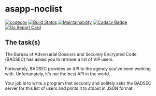 # asapp-noclist

[![codecov](https://codecov.io/gh/gvquiroz/asapp-noclist/branch/master/graph/badge.svg)](https://codecov.io/gh/gvquiroz/asapp-noclist) [![Build Status](https://travis-ci.org/gvquiroz/asapp-noclist.svg?branch=master)](https://travis-ci.org/gvquiroz/asapp-noclist) [![Maintainability](https://api.codeclimate.com/v1/badges/2ca51822593e52304735/maintainability)](https://codeclimate.com/github/gvquiroz/asapp-noclist/maintainability) [![Codacy Badge](https://api.codacy.com/project/badge/Grade/c00ceed9fd05426995c509bc658dd9a1)](https://www.codacy.com/app/gvquiroz/asapp-noclist?utm_source=github.com&amp;utm_medium=referral&amp;utm_content=gvquiroz/asapp-noclist&amp;utm_campaign=Badge_Grade) [![Go Report Card](https://goreportcard.com/badge/github.com/gvquiroz/asapp-noclist)](https://goreportcard.com/report/github.com/gvquiroz/asapp-noclist)

## The task(s)

The Bureau of Adversarial Dossiers and Securely Encrypted Code (BADSEC) has asked you to retrieve a list of VIP users.

Fortunately, BADSEC provides an API to the agency you've been working with. Unfortunately, it's not the best API in the world.

Your job is to write a program that securely and politely asks the BADSEC server for this list of users and prints it to stdout in JSON format.